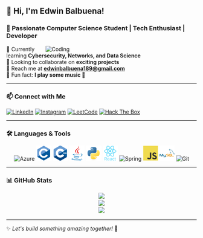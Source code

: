 ## 👋 Hi, I'm Edwin Balbuena!
### 🚀 Passionate Computer Science Student | Tech Enthusiast | Developer  

<img align="right" alt="Coding" width="400" src="https://cdn.dribbble.com/users/330915/screenshots/3587000/media/cf9c914d04e017ab821bab2ee0bb87cb.gif">

🔹 Currently learning **Cybersecurity, Networks, and Data Science**  
🔹 Looking to collaborate on **exciting projects**  
🔹 Reach me at **[edwinbalbuena189@gmail.com](mailto:edwinbalbuena189@gmail.com)**  
🔹 Fun fact: **I play some music 🎸**  

---

### 📫 Connect with Me
[![LinkedIn](https://img.shields.io/badge/LinkedIn-Edwin%20Balbuena-blue?style=for-the-badge&logo=linkedin)](https://linkedin.com/in/edwinbalbuena) 
[![Instagram](https://img.shields.io/badge/Instagram-balbuena.edwinn-%23E4405F?style=for-the-badge&logo=instagram&logoColor=white)](https://instagram.com/balbuena.edwinn) 
[![LeetCode](https://img.shields.io/badge/LeetCode-xpshycho-orange?style=for-the-badge&logo=leetcode)](https://www.leetcode.com/xpshycho)
[![Hack The Box](https://img.shields.io/badge/HackTheBox-xpshycho-green?style=for-the-badge&logo=hackthebox)](https://www.hackthebox.com/home/users/profile/xPshycho)

---

### 🛠️ Languages & Tools

<div align="center">
  <img src="https://www.vectorlogo.zone/logos/microsoft_azure/microsoft_azure-icon.svg" alt="Azure" width="40" height="40"/>
  <img src="https://raw.githubusercontent.com/devicons/devicon/master/icons/c/c-original.svg" alt="C" width="40" height="40"/>
  <img src="https://raw.githubusercontent.com/devicons/devicon/master/icons/cplusplus/cplusplus-original.svg" alt="C++" width="40" height="40"/>
  <img src="https://raw.githubusercontent.com/devicons/devicon/master/icons/java/java-original.svg" alt="Java" width="40" height="40"/>
  <img src="https://raw.githubusercontent.com/devicons/devicon/master/icons/python/python-original.svg" alt="Python" width="40" height="40"/>
  <img src="https://raw.githubusercontent.com/devicons/devicon/master/icons/react/react-original-wordmark.svg" alt="React" width="40" height="40"/>
  <img src="https://www.vectorlogo.zone/logos/springio/springio-icon.svg" alt="Spring" width="40" height="40"/>
  <img src="https://raw.githubusercontent.com/devicons/devicon/master/icons/javascript/javascript-original.svg" alt="JavaScript" width="40" height="40"/>
  <img src="https://raw.githubusercontent.com/devicons/devicon/master/icons/mysql/mysql-original-wordmark.svg" alt="MySQL" width="40" height="40"/>
  <img src="https://www.vectorlogo.zone/logos/git-scm/git-scm-icon.svg" alt="Git" width="40" height="40"/>
</div>

---

### 📊 GitHub Stats
<div align="center">
  <img src="https://github-readme-stats.vercel.app/api/top-langs/?username=xpshycho&layout=compact&theme=tokyonight" />
  <br>
  <img src="https://github-readme-stats.vercel.app/api?username=xpshycho&show_icons=true&theme=tokyonight" />
  <br>
  <img src="https://github-profile-summary-cards.vercel.app/api/cards/profile-details?username=xpshycho&theme=tokyonight" />
</div>

---

✨ _Let's build something amazing together!_ 🚀
